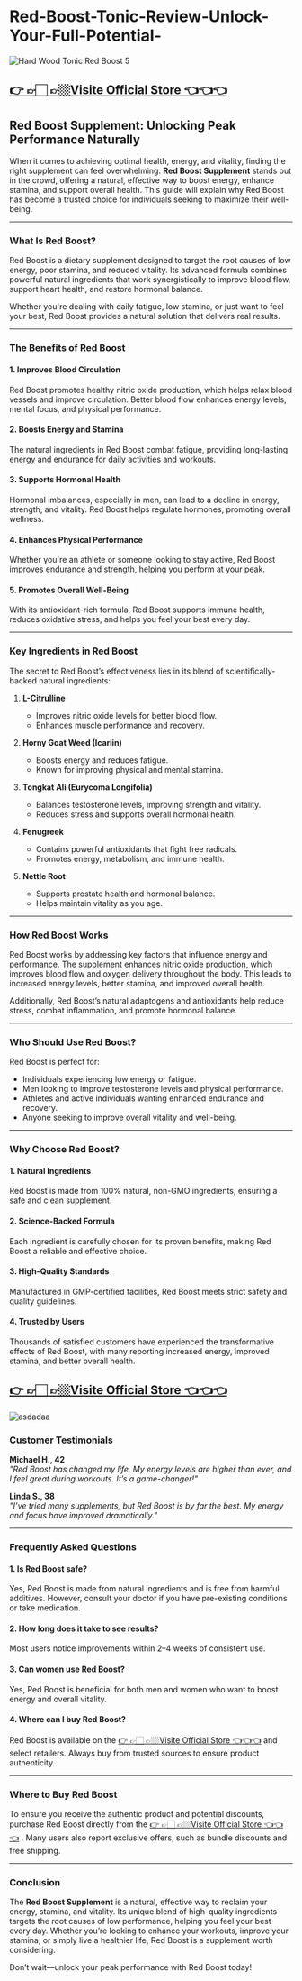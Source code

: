 # Red-Boost-Tonic-Review-Unlock-Your-Full-Potential-




![Hard Wood Tonic Red Boost 5](https://github.com/user-attachments/assets/074f3e41-d4ba-4123-a4fe-93714a67f7f9)


## [👉 👉🏻 👉🏼Visite Official Store 👈👈👈](https://tinyurl.com/zdyk95zm )


## **Red Boost Supplement: Unlocking Peak Performance Naturally**

When it comes to achieving optimal health, energy, and vitality, finding the right supplement can feel overwhelming. **Red Boost Supplement** stands out in the crowd, offering a natural, effective way to boost energy, enhance stamina, and support overall health. This guide will explain why Red Boost has become a trusted choice for individuals seeking to maximize their well-being.

---

### **What Is Red Boost?**

Red Boost is a dietary supplement designed to target the root causes of low energy, poor stamina, and reduced vitality. Its advanced formula combines powerful natural ingredients that work synergistically to improve blood flow, support heart health, and restore hormonal balance.

Whether you're dealing with daily fatigue, low stamina, or just want to feel your best, Red Boost provides a natural solution that delivers real results.

---

### **The Benefits of Red Boost**

#### **1. Improves Blood Circulation**
Red Boost promotes healthy nitric oxide production, which helps relax blood vessels and improve circulation. Better blood flow enhances energy levels, mental focus, and physical performance.

#### **2. Boosts Energy and Stamina**
The natural ingredients in Red Boost combat fatigue, providing long-lasting energy and endurance for daily activities and workouts.

#### **3. Supports Hormonal Health**
Hormonal imbalances, especially in men, can lead to a decline in energy, strength, and vitality. Red Boost helps regulate hormones, promoting overall wellness.

#### **4. Enhances Physical Performance**
Whether you're an athlete or someone looking to stay active, Red Boost improves endurance and strength, helping you perform at your peak.

#### **5. Promotes Overall Well-Being**
With its antioxidant-rich formula, Red Boost supports immune health, reduces oxidative stress, and helps you feel your best every day.

---

### **Key Ingredients in Red Boost**

The secret to Red Boost’s effectiveness lies in its blend of scientifically-backed natural ingredients:

1. **L-Citrulline**  
   - Improves nitric oxide levels for better blood flow.  
   - Enhances muscle performance and recovery.  

2. **Horny Goat Weed (Icariin)**  
   - Boosts energy and reduces fatigue.  
   - Known for improving physical and mental stamina.

3. **Tongkat Ali (Eurycoma Longifolia)**  
   - Balances testosterone levels, improving strength and vitality.  
   - Reduces stress and supports overall hormonal health.  

4. **Fenugreek**  
   - Contains powerful antioxidants that fight free radicals.  
   - Promotes energy, metabolism, and immune health.  

5. **Nettle Root**  
   - Supports prostate health and hormonal balance.  
   - Helps maintain vitality as you age.  

---

### **How Red Boost Works**

Red Boost works by addressing key factors that influence energy and performance. The supplement enhances nitric oxide production, which improves blood flow and oxygen delivery throughout the body. This leads to increased energy levels, better stamina, and improved overall health.

Additionally, Red Boost’s natural adaptogens and antioxidants help reduce stress, combat inflammation, and promote hormonal balance.

---

### **Who Should Use Red Boost?**

Red Boost is perfect for:  
- Individuals experiencing low energy or fatigue.  
- Men looking to improve testosterone levels and physical performance.  
- Athletes and active individuals wanting enhanced endurance and recovery.  
- Anyone seeking to improve overall vitality and well-being.  

---



### **Why Choose Red Boost?**

#### **1. Natural Ingredients**  
Red Boost is made from 100% natural, non-GMO ingredients, ensuring a safe and clean supplement.  

#### **2. Science-Backed Formula**  
Each ingredient is carefully chosen for its proven benefits, making Red Boost a reliable and effective choice.  

#### **3. High-Quality Standards**  
Manufactured in GMP-certified facilities, Red Boost meets strict safety and quality guidelines.  

#### **4. Trusted by Users**  
Thousands of satisfied customers have experienced the transformative effects of Red Boost, with many reporting increased energy, improved stamina, and better overall health.

## [👉 👉🏻 👉🏼Visite Official Store 👈👈👈](https://tinyurl.com/zdyk95zm )

![asdadaa](https://github.com/user-attachments/assets/fc3a633e-e2a9-45df-915e-510d02f7158f)


### **Customer Testimonials**

**Michael H., 42**  
*"Red Boost has changed my life. My energy levels are higher than ever, and I feel great during workouts. It’s a game-changer!"*

**Linda S., 38**  
*"I’ve tried many supplements, but Red Boost is by far the best. My energy and focus have improved dramatically."*

---

### **Frequently Asked Questions**

#### **1. Is Red Boost safe?**  
Yes, Red Boost is made from natural ingredients and is free from harmful additives. However, consult your doctor if you have pre-existing conditions or take medication.

#### **2. How long does it take to see results?**  
Most users notice improvements within 2–4 weeks of consistent use.  

#### **3. Can women use Red Boost?**  
Yes, Red Boost is beneficial for both men and women who want to boost energy and overall vitality.

#### **4. Where can I buy Red Boost?**  
Red Boost is available on the [👉 👉🏻 👉🏼Visite Official Store 👈👈👈](https://tinyurl.com/zdyk95zm ) and select retailers. Always buy from trusted sources to ensure product authenticity.

---

### **Where to Buy Red Boost**

To ensure you receive the authentic product and potential discounts, purchase Red Boost directly from the [👉 👉🏻 👉🏼Visite Official Store 👈👈👈](https://tinyurl.com/zdyk95zm )
. Many users also report exclusive offers, such as bundle discounts and free shipping.

---

### **Conclusion**

The **Red Boost Supplement** is a natural, effective way to reclaim your energy, stamina, and vitality. Its unique blend of high-quality ingredients targets the root causes of low performance, helping you feel your best every day. Whether you’re looking to enhance your workouts, improve your stamina, or simply live a healthier life, Red Boost is a supplement worth considering.

Don’t wait—unlock your peak performance with Red Boost today!


